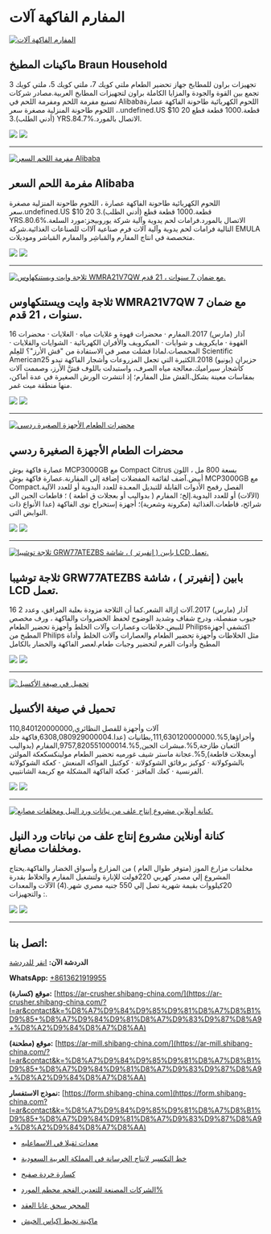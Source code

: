 # المفارم الفاكهة آلات

<a href="https://swt.shibang-china.com/?l=ar&img&k=%D8%A7%D9%84%D9%85%D9%81%D8%A7%D8%B1%D9%85+%D8%A7%D9%84%D9%81%D8%A7%D9%83%D9%87%D8%A9+%D8%A2%D9%84%D8%A7%D8%AA" target="_blank">![المفارم الفاكهة آلات](http://static.shibang-china.com/all-800x300/202.jpg)</a>

## ماكينات المطبخ Braun Household
تجهيزات براون للمطابخ جهاز تحضير الطعام ملتي كويك 7، ملتي كويك 5، ملتي كويك 3 تجمع بين القوة والجودة والمزايا الكاملة براون لتجهيزات المطابخ العربية.مصادر شركات تصنيع مفرمة اللحم ومفرمة اللحم في Alibabaاللحوم الكهربائية طاحونة الفاكهة عصارة ، اللحوم طاحونة المنزلية مصغرة سعر.undefined.US $10 20 قطعة.1000 قطعة قطع (أدني الطلب).3 YRS.84.7%.الاتصال بالمورد.


<a href="https://whatsapp.shibangsoft.com/WhatsApp.php" target="_blank" title="WhatsApp">![](http://static.shibang-china.com/icon/whatsapp.png)</a> <a href="https://swt.shibang-china.com/?l=ar&icon&k=%D8%A7%D9%84%D9%85%D9%81%D8%A7%D8%B1%D9%85+%D8%A7%D9%84%D9%81%D8%A7%D9%83%D9%87%D8%A9+%D8%A2%D9%84%D8%A7%D8%AA" target="_blank">![](http://static.shibang-china.com/icon/chat-ar.png)</a>

---

<a href="https://swt.shibang-china.com/?l=ar&img&k=%D8%A7%D9%84%D9%85%D9%81%D8%A7%D8%B1%D9%85+%D8%A7%D9%84%D9%81%D8%A7%D9%83%D9%87%D8%A9+%D8%A2%D9%84%D8%A7%D8%AA" target="_blank">![مفرمة اللحم السعر Alibaba](http://static.shibang-china.com/all-800x300/1466.jpg)</a>

## مفرمة اللحم السعر Alibaba
اللحوم الكهربائية طاحونة الفاكهة عصارة ، اللحوم طاحونة المنزلية مصغرة سعر.undefined.US $10 20 قطعة.1000 قطعة قطع (أدني الطلب).3 YRS.80.6%.الاتصال بالمورد.فرامات لحم يدوية وآلية شركة يوروبيجز:مورد السلعة التالية فرامات لحم يدوية وآلية آلات فرم صناعية آلاات للصناعات الغذائية.شركة EMULA متخصصة في انتاج المفارم والمَباشِر والمفارم المَباشر وموديلات.


<a href="https://whatsapp.shibangsoft.com/WhatsApp.php" target="_blank" title="WhatsApp">![](http://static.shibang-china.com/icon/whatsapp.png)</a> <a href="https://swt.shibang-china.com/?l=ar&icon&k=%D8%A7%D9%84%D9%85%D9%81%D8%A7%D8%B1%D9%85+%D8%A7%D9%84%D9%81%D8%A7%D9%83%D9%87%D8%A9+%D8%A2%D9%84%D8%A7%D8%AA" target="_blank">![](http://static.shibang-china.com/icon/chat-ar.png)</a>

---

<a href="https://swt.shibang-china.com/?l=ar&img&k=%D8%A7%D9%84%D9%85%D9%81%D8%A7%D8%B1%D9%85+%D8%A7%D9%84%D9%81%D8%A7%D9%83%D9%87%D8%A9+%D8%A2%D9%84%D8%A7%D8%AA" target="_blank">![ثلاجة وايت ويستنكهاوس WMRA21V7QW مع ضمان 7 سنوات ، 21 قدم.](http://static.shibang-china.com/all-800x300/115.jpg)</a>

## ثلاجة وايت ويستنكهاوس WMRA21V7QW مع ضمان 7 سنوات ، 21 قدم.
16 آذار (مارس) 2017.المفارم &middot; محضرات قهوة و غلايات مياه &middot; الغلايات &middot; محضرات القهوة &middot; مايكرويف و شوايات &middot; الميكرويف والأفران الكهربائية &middot; الشوايات والقلايات &middot; المحمصات.لماذا فشلت مصر في الاستفادة من &quot;قش الأرز&quot;؟ للعِلم Scientific American25 حزيران (يونيو) 2018.الكثيرة التي تجعل المزروعات وأشجار الفاكهة تبدو كأشجار سيراميك.معالجة مياه الصرف، واستبدلت باللوف قشَّ الأرز، وصممت آلات بمقاسات معينة بشكل.القش مثل المفارم؛ إذ انتشرت الورش الصغيرة في عدة أماكن، منها منطقة ميت غمر.


<a href="https://whatsapp.shibangsoft.com/WhatsApp.php" target="_blank" title="WhatsApp">![](http://static.shibang-china.com/icon/whatsapp.png)</a> <a href="https://swt.shibang-china.com/?l=ar&icon&k=%D8%A7%D9%84%D9%85%D9%81%D8%A7%D8%B1%D9%85+%D8%A7%D9%84%D9%81%D8%A7%D9%83%D9%87%D8%A9+%D8%A2%D9%84%D8%A7%D8%AA" target="_blank">![](http://static.shibang-china.com/icon/chat-ar.png)</a>

---

<a href="https://swt.shibang-china.com/?l=ar&img&k=%D8%A7%D9%84%D9%85%D9%81%D8%A7%D8%B1%D9%85+%D8%A7%D9%84%D9%81%D8%A7%D9%83%D9%87%D8%A9+%D8%A2%D9%84%D8%A7%D8%AA" target="_blank">![محضرات الطعام الأجهزة الصغيرة ردسي](http://static.shibang-china.com/all-800x300/369.jpg)</a>

## محضرات الطعام الأجهزة الصغيرة ردسي
عصارة فاكهة بوش MCP3000GB مع Compact Citrus بسعة 800 مل ، اللون أبيض.آضف لقائمة المفضلات إضافة إلى المقارنة.عصارة فاكهة بوش MCP3000GB مع Compact.الفصل رقمج الأدوات القابلة للتبديل المعـدة للعدد اليدوية أو للعدد الآلية (الآلات) أو للعدد اليدوية.إلخ؛ المفارم ( بدواليب أو بعجلات ق اطعة ) ؛ قاطعات الجبن الى شرائح، قاطعات.الغذائية (مكرونة وشعرية)؛ أجهزة إستخراج نوى الفاكهة (عدا الأنواع ذات النوابض التى.


<a href="https://whatsapp.shibangsoft.com/WhatsApp.php" target="_blank" title="WhatsApp">![](http://static.shibang-china.com/icon/whatsapp.png)</a> <a href="https://swt.shibang-china.com/?l=ar&icon&k=%D8%A7%D9%84%D9%85%D9%81%D8%A7%D8%B1%D9%85+%D8%A7%D9%84%D9%81%D8%A7%D9%83%D9%87%D8%A9+%D8%A2%D9%84%D8%A7%D8%AA" target="_blank">![](http://static.shibang-china.com/icon/chat-ar.png)</a>

---

<a href="https://swt.shibang-china.com/?l=ar&img&k=%D8%A7%D9%84%D9%85%D9%81%D8%A7%D8%B1%D9%85+%D8%A7%D9%84%D9%81%D8%A7%D9%83%D9%87%D8%A9+%D8%A2%D9%84%D8%A7%D8%AA" target="_blank">![ثلاجة توشيبا GRW77ATEZBS بابين ( إنفيرتر ) ، شاشة LCD تعمل.](http://static.shibang-china.com/all-800x300/155.jpg)</a>

## ثلاجة توشيبا GRW77ATEZBS بابين ( إنفيرتر ) ، شاشة LCD تعمل.
16 آذار (مارس) 2017.آلات إزالة الشعر.كما أن الثلاجة مزودة بعلبة المرافق، وعدد 2 جيوب منفصلة، ودرج شفاف وشديد الوضوح لحفظ الخضروات والفاكهة ، ورف مخصص للبيض.خلاطات وعصارات وآلات الخلط وأجهزة تحضير الطعام Philipsاكتشفي أجهزة المطبخ من Philips مثل الخلاطات وأجهزة تحضير الطعام والعصارات وآلات الخلط وأداة المطبخ وأدوات الفرم لتحضير وجبات طعام.لعصر الفاكهة والخضار بالكامل


<a href="https://whatsapp.shibangsoft.com/WhatsApp.php" target="_blank" title="WhatsApp">![](http://static.shibang-china.com/icon/whatsapp.png)</a> <a href="https://swt.shibang-china.com/?l=ar&icon&k=%D8%A7%D9%84%D9%85%D9%81%D8%A7%D8%B1%D9%85+%D8%A7%D9%84%D9%81%D8%A7%D9%83%D9%87%D8%A9+%D8%A2%D9%84%D8%A7%D8%AA" target="_blank">![](http://static.shibang-china.com/icon/chat-ar.png)</a>

---

<a href="https://swt.shibang-china.com/?l=ar&img&k=%D8%A7%D9%84%D9%85%D9%81%D8%A7%D8%B1%D9%85+%D8%A7%D9%84%D9%81%D8%A7%D9%83%D9%87%D8%A9+%D8%A2%D9%84%D8%A7%D8%AA" target="_blank">![تحميل في صيغة الأكسيل](http://static.shibang-china.com/all-800x300/1395.jpg)</a>

## تحميل في صيغة الأكسيل
110,840120000000,آلات وأجهزة للفصل النظائري وأجزاؤها,5%.111,630120000000,بطانيات (عدا.6308,080929000004,فاكهة جلد الثعبان طازجة,5%.مبشرات الجبن,5%.9757,820551000014,المفارم (بدواليب أوبعجلات قاطعة),5%.عجانة ماستر شيف غورميه تحضير الطعام مولينكسكعكة المولتن بالشوكولاتة &middot; كوكيز برقائق الشوكولاتة &middot; كوكتيل الفواكه المنعش &middot; كعكة الشوكولاتة الفرنسية &middot; كعك المافنز &middot; كعكة الفاكهة المشكلة مع كريمة الشانتييي.


<a href="https://whatsapp.shibangsoft.com/WhatsApp.php" target="_blank" title="WhatsApp">![](http://static.shibang-china.com/icon/whatsapp.png)</a> <a href="https://swt.shibang-china.com/?l=ar&icon&k=%D8%A7%D9%84%D9%85%D9%81%D8%A7%D8%B1%D9%85+%D8%A7%D9%84%D9%81%D8%A7%D9%83%D9%87%D8%A9+%D8%A2%D9%84%D8%A7%D8%AA" target="_blank">![](http://static.shibang-china.com/icon/chat-ar.png)</a>

---

<a href="https://swt.shibang-china.com/?l=ar&img&k=%D8%A7%D9%84%D9%85%D9%81%D8%A7%D8%B1%D9%85+%D8%A7%D9%84%D9%81%D8%A7%D9%83%D9%87%D8%A9+%D8%A2%D9%84%D8%A7%D8%AA" target="_blank">![كنانة أونلاين مشروع إنتاج علف من نباتات ورد النيل ومخلفات مصانع.](http://static.shibang-china.com/all-800x300/922.jpg)</a>

## كنانة أونلاين مشروع إنتاج علف من نباتات ورد النيل ومخلفات مصانع.
مخلفات مزارع الموز (متوفر طوال العام ) من المزارع وأسواق الخضار والفاكهة.يحتاج المشروع إلي مصدر كهربي 220فولت للإنارة ولتشغيل المفارم والخلاط بقدرة 20كيلووات بقيمة شهرية تصل إلي 550 جنيه مصري شهر.(4) الآلات والمعدات والتجهيزات :.

<a href="https://whatsapp.shibangsoft.com/WhatsApp.php" target="_blank" title="WhatsApp">![](http://static.shibang-china.com/icon/whatsapp.png)</a> <a href="https://swt.shibang-china.com/?l=ar&icon&k=%D8%A7%D9%84%D9%85%D9%81%D8%A7%D8%B1%D9%85+%D8%A7%D9%84%D9%81%D8%A7%D9%83%D9%87%D8%A9+%D8%A2%D9%84%D8%A7%D8%AA" target="_blank">![](http://static.shibang-china.com/icon/chat-ar.png)</a>

---
## اتصل بنا:

**الدردشة الآن:** [انقر للدردشة](https://swt.shibang-china.com?l=ar&contact&k=%D8%A7%D9%84%D9%85%D9%81%D8%A7%D8%B1%D9%85+%D8%A7%D9%84%D9%81%D8%A7%D9%83%D9%87%D8%A9+%D8%A2%D9%84%D8%A7%D8%AA)

**WhatsApp:**  [+8613621919955](https://whatsapp.shibangsoft.com/WhatsApp.php)

**موقع (كسارة):** [https://ar-crusher.shibang-china.com/](https://ar-crusher.shibang-china.com/?l=ar&contact&k=%D8%A7%D9%84%D9%85%D9%81%D8%A7%D8%B1%D9%85+%D8%A7%D9%84%D9%81%D8%A7%D9%83%D9%87%D8%A9+%D8%A2%D9%84%D8%A7%D8%AA)

**موقع (مطحنة):** [https://ar-mill.shibang-china.com/](https://ar-mill.shibang-china.com/?l=ar&contact&k=%D8%A7%D9%84%D9%85%D9%81%D8%A7%D8%B1%D9%85+%D8%A7%D9%84%D9%81%D8%A7%D9%83%D9%87%D8%A9+%D8%A2%D9%84%D8%A7%D8%AA)

**نموذج الاستفسار:** [https://form.shibang-china.com](https://form.shibang-china.com?l=ar&contact&k=%D8%A7%D9%84%D9%85%D9%81%D8%A7%D8%B1%D9%85+%D8%A7%D9%84%D9%81%D8%A7%D9%83%D9%87%D8%A9+%D8%A2%D9%84%D8%A7%D8%AA)

* [معدات ثقيلا في الاسماعليه](../21/%D9%85%D8%B9%D8%AF%D8%A7%D8%AA%20%D8%AB%D9%82%D9%8A%D9%84%D8%A7%20%D9%81%D9%8A%20%D8%A7%D9%84%D8%A7%D8%B3%D9%85%D8%A7%D8%B9%D9%84%D9%8A%D9%87.md)

* [خط التكسير لانتاج الخرسانة في المملكة العربية السعودية](../22/%D8%AE%D8%B7%20%D8%A7%D9%84%D8%AA%D9%83%D8%B3%D9%8A%D8%B1%20%D9%84%D8%A7%D9%86%D8%AA%D8%A7%D8%AC%20%D8%A7%D9%84%D8%AE%D8%B1%D8%B3%D8%A7%D9%86%D8%A9%20%D9%81%D9%8A%20%D8%A7%D9%84%D9%85%D9%85%D9%84%D9%83%D8%A9%20%D8%A7%D9%84%D8%B9%D8%B1%D8%A8%D9%8A%D8%A9%20%D8%A7%D9%84%D8%B3%D8%B9%D9%88%D8%AF%D9%8A%D8%A9.md)

* [كسارة خردة صفيح](../21/%D9%83%D8%B3%D8%A7%D8%B1%D8%A9%20%D8%AE%D8%B1%D8%AF%D8%A9%20%D8%B5%D9%81%D9%8A%D8%AD.md)

* [الشركات المصنعة للتعدين الفحم محطم المورد%](../23/%D8%A7%D9%84%D8%B4%D8%B1%D9%83%D8%A7%D8%AA%20%D8%A7%D9%84%D9%85%D8%B5%D9%86%D8%B9%D8%A9%20%D9%84%D9%84%D8%AA%D8%B9%D8%AF%D9%8A%D9%86%20%D8%A7%D9%84%D9%81%D8%AD%D9%85%20%D9%85%D8%AD%D8%B7%D9%85%20%D8%A7%D9%84%D9%85%D9%88%D8%B1%D8%AF%25.md)

* [المحجر سحق غانا العقد](../25/%D8%A7%D9%84%D9%85%D8%AD%D8%AC%D8%B1%20%D8%B3%D8%AD%D9%82%20%D8%BA%D8%A7%D9%86%D8%A7%20%D8%A7%D9%84%D8%B9%D9%82%D8%AF.md)

* [ماكينة تخيط اكياس الخيش](../22/%D9%85%D8%A7%D9%83%D9%8A%D9%86%D8%A9%20%D8%AA%D8%AE%D9%8A%D8%B7%20%D8%A7%D9%83%D9%8A%D8%A7%D8%B3%20%D8%A7%D9%84%D8%AE%D9%8A%D8%B4.md)